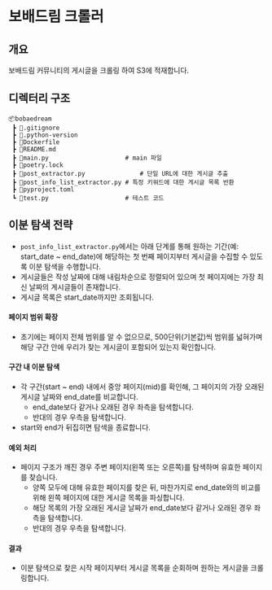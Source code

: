 # 보배드림 크롤러

## 개요

보배드림 커뮤니티의 게시글을 크롤링 하여 S3에 적재합니다.

## 디렉터리 구조

```
📦bobaedream
 ┣ 📜.gitignore
 ┣ 📜.python-version
 ┣ 📜Dockerfile
 ┣ 📜README.md
 ┣ 📜main.py						# main 파일
 ┣ 📜poetry.lock
 ┣ 📜post_extractor.py				# 단일 URL에 대한 게시글 추출			
 ┣ 📜post_info_list_extractor.py	# 특정 키워드에 대한 게시글 목록 반환
 ┣ 📜pyproject.toml
 ┗ 📜test.py						# 테스트 코드
```

## 이분 탐색 전략

* `post_info_list_extractor.py`에서는 아래 단계를 통해 원하는 기간(예: start_date ~ end_date)에 해당하는 첫 번째 페이지부터 게시글을 수집할 수 있도록 이분 탐색을 수행합니다.
* 게시글들은 작성 날짜에 대해 내림차순으로 정렬되어 있으며 첫 페이지에는 가장 최신 날짜의 게시글들이 존재합니다.
* 게시글 목록은 start_date까지만 조회됩니다.

#### 페이지 범위 확장

* 초기에는 페이지 전체 범위를 알 수 없으므로, 500단위(기본값)씩 범위를 넓혀가며 해당 구간 안에 우리가 찾는 게시글이 포함되어 있는지 확인합니다.

#### 구간 내 이분 탐색

* 각 구간(start ~ end) 내에서 중앙 페이지(mid)를 확인해, 그 페이지의 가장 오래된 게시글 날짜와 end_date를 비교합니다.
  * end_date보다 같거나 오래된 경우 좌측을 탐색합니다.
  * 반대의 경우 우측을 탐색합니다.
* start와 end가 뒤집히면 탐색을 종료합니다.

#### 예외 처리

* 페이지 구조가 깨진 경우 주변 페이지(왼쪽 또는 오른쪽)를 탐색하며 유효한 페이지를 찾습니다.
  * 양쪽 모두에 대해 유효한 페이지를 찾은 뒤, 마찬가지로 end_date와의 비교를 위해 왼쪽 페이지에 대한 게시글 목록을 파싱합니다.
  * 해당 목록의 가장 오래된 게시글 날짜가 end_date보다 같거나 오래된 경우 좌측을 탐색합니다.
  * 반대의 경우 우측을 탐색합니다.

#### 결과

* 이분 탐색으로 찾은 시작 페이지부터 게시글 목록을 순회하며 원하는 게시글을 크롤링합니다.